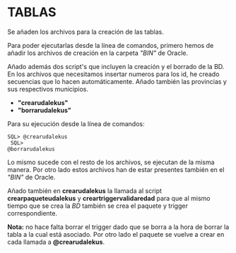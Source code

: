TABLAS
======

Se añaden los archivos para la creación de las tablas.

Para poder ejecutarlas desde la línea de comandos, primero hemos de añadir los archivos de creación en la carpeta *"BIN"* de Oracle.

Añado además dos script's que incluyen la creación y el borrado de la BD.
En los archivos que necesitamos insertar numeros para los id, he creado secuencias que lo hacen automáticamente.
Añado también las provincias y sus respectivos municipios.

- **"crearudalekus"**
- **"borrarudalekus"**

Para su ejecución desde la línea de comandos: 

<code>SQL> @crearudalekus</code></br>
<code> SQL> @borrarudalekus</code></br>

Lo mismo sucede con el resto de los archivos, se ejecutan de la misma manera.
Por otro lado estos archivos han de estar presentes también en el *"BIN"* de Oracle.

Añado también en **crearudalekus** la llamada al script **crearpaqueteudalekus** y **creartriggervalidaredad** para que al mismo tiempo que se crea la *BD* también se crea el paquete y trigger correspondiente.

**Nota:** no hace falta borrar el trigger dado que se borra a la hora de borrar la tabla a la cual está asociado. Por otro lado el paquete se vuelve a crear en cada llamada a **@crearudalekus**.



